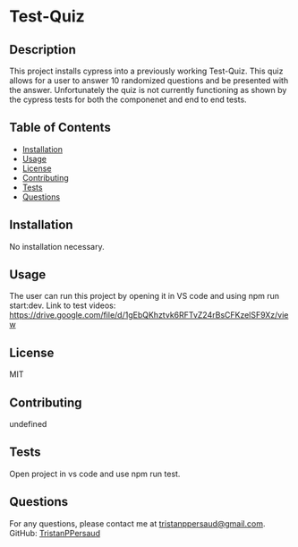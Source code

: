 
# Test-Quiz

## Description
This project installs cypress into a previously working Test-Quiz. This quiz allows for a user to answer 10 randomized questions and be presented with the answer. Unfortunately the quiz is not currently functioning as shown by the cypress tests for both the componenet and end to end tests.

## Table of Contents
- [Installation](#installation)
- [Usage](#usage)
- [License](#license)
- [Contributing](#contributing)
- [Tests](#tests)
- [Questions](#questions)

## Installation
No installation necessary.

## Usage
The user can run this project by opening it in VS code and using npm run start:dev. Link to test videos: https://drive.google.com/file/d/1gEbQKhztvk6RFTvZ24rBsCFKzelSF9Xz/view 

## License
MIT

## Contributing
undefined

## Tests
Open project in vs code and use npm run test.

## Questions
For any questions, please contact me at [tristanppersaud@gmail.com](mailto:tristanppersaud@gmail.com).
GitHub: [TristanPPersaud](https://github.com/TristanPPersaud)
